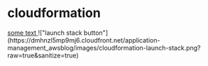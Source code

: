 # cloudformation

<a href="https://console.aws.amazon.com/cloudformation/home?region=us-east-1#/stacks/new?stackName=training&templateURL=https://raw.githubusercontent.com/shantanuo/cloudformation/master/updated/linux_training.tpl.txt">
some text
</a>
!["launch stack button"](https://dmhnzl5mp9mj6.cloudfront.net/application-management_awsblog/images/cloudformation-launch-stack.png?raw=true&sanitize=true)
